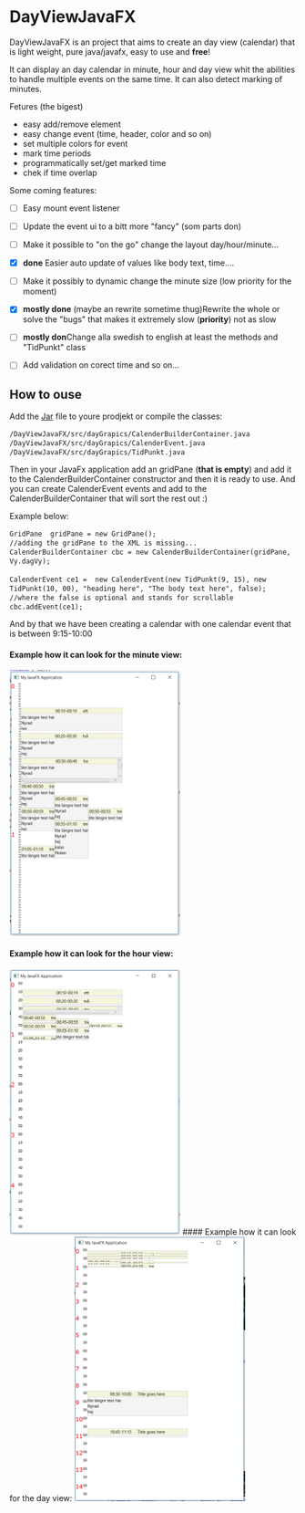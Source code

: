 # DayViewJavaFX
DayViewJavaFX is an project that aims to create an day view (calendar) that is light weight, pure java/javafx, easy to use and **free**!



It can display an day calendar in minute, hour and day view whit the abilities to handle multiple events on the same time. It can also detect marking of minutes. 

Fetures (the bigest)
* easy add/remove element
* easy change event (time, header, color and so on)
* set multiple colors for event
* mark time periods
* programmatically set/get marked time
* chek if time overlap


Some coming features:
- [ ] Easy mount event listener
- [ ] Update the event ui to a bitt more "fancy" (som parts don)
- [ ] Make it possible to "on the go" change the layout day/hour/minute...
- [x] **done** Easier auto update of values like body text, time....
- [ ] Make it possibly to dynamic change the minute size (low priority for the moment)
- [x] **mostly done** (maybe an rewrite sometime thug)Rewrite the whole or solve the "bugs" that makes it extremely slow (**priority**) not as slow
- [ ] **mostly don**Change alla swedish to english at least the methods and "TidPunkt" class
- [ ] Add validation on corect time and so on...


## How to ouse
Add the [Jar](https://github.com/flaime/DayViewJavaFX/releases) file to youre prodjekt or compile the classes:
```
/DayViewJavaFX/src/dayGrapics/CalenderBuilderContainer.java
/DayViewJavaFX/src/dayGrapics/CalenderEvent.java
/DayViewJavaFX/src/dayGrapics/TidPunkt.java
```

Then in your JavaFx application add an gridPane (**that is empty**) and add it to the CalenderBuilderContainer constructor and then it is ready to use. And you can create CalenderEvent events and add to the CalenderBuilderContainer that will sort the rest out :)

Example below:
```
GridPane  gridPane = new GridPane();
//adding the gridPane to the XML is missing...
CalenderBuilderContainer cbc = new CalenderBuilderContainer(gridPane, Vy.dagVy);

CalenderEvent ce1 =  new CalenderEvent(new TidPunkt(9, 15), new TidPunkt(10, 00), "heading here", "The body text here", false); //where the false is optional and stands for scrollable
cbc.addEvent(ce1);
```
And by that we have been creating a calendar with one calendar event that is between 9:15-10:00

#### Example how it can look for the minute view:
<img src="https://github.com/flaime/DayViewJavaFX/blob/master/readmeFiles/dayView.PNG" width="300">

#### Example how it can look for the hour view:
<img src="https://github.com/flaime/DayViewJavaFX/blob/master/readmeFiles/dayView%20timmar.PNG" width="300">
#### Example how it can look for the day view:
<img src="https://github.com/flaime/DayViewJavaFX/blob/master/readmeFiles/dayView%20day.PNG" width="300">
